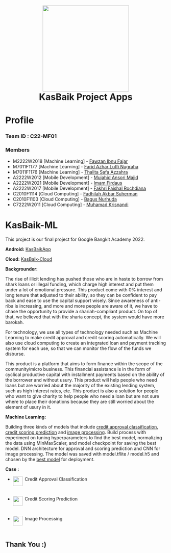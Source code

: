 <h1 align="center">
  <img align="center" src="https://raw.githubusercontent.com/imamfirdaus-if/kasbaik/main/Assets/images/KasBaik-Logo.png?token=GHSAT0AAAAAABSMKRBWEKWLN7GL4RGB657KYVI5TTA"  width="270"></img>
<br>
KasBaik Project Apps
</h1>

# Profile

### Team ID : C22-MF01

### Members

* M2222W2018 [Machine Learning] - [Fawzan Ibnu Fajar](https://github.com/nurimammasri)
* M7011F1177 [Machine Learning] - [Farid Azhar Lutfi Nugraha](https://github.com/faridazhr) 
* M7011F1176 [Machine Learning] - [Thalita Safa Azzahra](https://github.com/thalitasaff) 
* A2222W2012 [Mobile Development] - [Mujahid Ansori Majid](https://github.com/hitzvera) 
* A2222W2021 [Mobile Development] - [Imam Firdaus](https://github.com/imamfirdaus-if)
* A2222W2017 [Mobile Development] - [Fakhri Faishal Rochdiana](https://github.com/FakhriFaishalRochdiana)
* C2010F1114 [Cloud Computing] - [Fadhilah Akbar Suherman](https://github.com/fadhilahakbars) 
* C2010F1103 [Cloud Computing] - [Bagus Nurhuda](https://github.com/BagusNurhudaUI)
* C7222W2011 [Cloud Computing] - [Muhamad Krisnandi](https://github.com/m-krisnandi)


# KasBaik-ML
This project is our final project for Google Bangkit Academy 2022.

**Android:**
[KasBaikApp](https://github.com/imamfirdaus-if/kasbaik/tree/main/android)

**Cloud:**
[KasBaik-Cloud](https://github.com/imamfirdaus-if/kasbaik/tree/main/cloud/auth)

**Backgrounder:**

The rise of illicit lending has pushed those who are in haste to borrow from shark loans or illegal funding, which charge high interest and put them under a lot of emotional pressure. This product come with 0% interest and long tenure that adjusted to their ability, so they can be confident to pay back and ease to use the capital support wisely.
Since awareness of anti-riba is increasing, and more and more people are aware of it, we have to chase the opportunity to provide a shariah-compliant product. On top of that, we believed that with the sharia concept, the system would have more barokah. 

For technology, we use all types of technology needed such as Machine Learning to make credit approval and credit scoring automatically. We will also use cloud computing to create an integrated loan and payment tracking system for each use, so that we can monitor the flow of the funds we disburse.

This product is a platform that aims to form finance within the scope of the community/micro business. This financial assistance is in the form of cyclical productive capital with installment payments based on the ability of the borrower and without usury.
This product will help people who need loans but are worried about the majority of the existing lending system, such as high interest rates, etc. This product is also a solution for people who want to give charity to help people who need a loan but are not sure where to place their donations because they are still worried about the element of usury in it.




**Machine Learning:** 

Building three kinds of models that include [credit approval classification](https://github.com/imamfirdaus-if/kasbaik/tree/main/machine-learning/models/credit-approval), [credit scoring prediction](https://github.com/imamfirdaus-if/kasbaik/tree/main/machine-learning/models/credit-scoring) and [image processing](https://github.com/imamfirdaus-if/kasbaik/tree/main/machine-learning/models/image-processing). Build process with experiment on tuning hyperparameters to find the best model, normalizing the data using MinMaxScaler, and model checkpoint for saving the best model. DNN architecture for approval and scoring prediction and CNN for image processing. The model was saved with model.tflite / model.h5 and chosen by the [best model](https://github.com/imamfirdaus-if/kasbaik/tree/main/machine-learning/best%20models) for deployment.


**Case :**

- <img src="https://raw.githubusercontent.com/imamfirdaus-if/kasbaik/main/machine-learning/assets/Approval%20icon.png?token=GHSAT0AAAAAABSMKRBXER3M7LGK5IM74364YVI57IQ" align="left" width="30px"/>&nbsp;Credit Approval Classification
<br clear="left"/>

- <img src="https://raw.githubusercontent.com/imamfirdaus-if/kasbaik/main/machine-learning/assets/Scoring%20icon.png?token=GHSAT0AAAAAABSMKRBXKK2EXH3IQQUQK5DOYVI6N3Q" align="left" width="30px"/>&nbsp;Credit Scoring Prediction
<br clear="left"/>

- <img src="https://raw.githubusercontent.com/imamfirdaus-if/kasbaik/main/machine-learning/assets/Classification%20icon.png?token=GHSAT0AAAAAABSMKRBW4D3NT3TQ2QKSHWEEYVI6ORQ" align="left" width="30px"/>&nbsp;Image Processing
<br clear="left"/>

## Thank You :)
